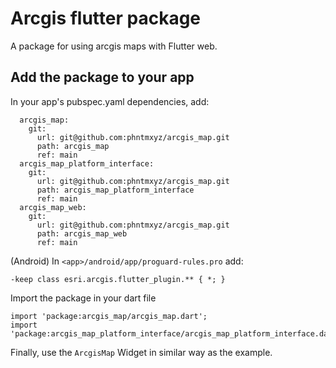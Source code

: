 # Arcgis flutter package

A package for using arcgis maps with Flutter web.

## Add the package to your app

In your app's pubspec.yaml dependencies, add:

```
  arcgis_map:
    git:
      url: git@github.com:phntmxyz/arcgis_map.git
      path: arcgis_map
      ref: main
  arcgis_map_platform_interface:
    git:
      url: git@github.com:phntmxyz/arcgis_map.git
      path: arcgis_map_platform_interface
      ref: main
  arcgis_map_web:
    git:
      url: git@github.com:phntmxyz/arcgis_map.git
      path: arcgis_map_web
      ref: main
```

(Android) In `<app>/android/app/proguard-rules.pro` add:

```
-keep class esri.arcgis.flutter_plugin.** { *; }
```

Import the package in your dart file

```
import 'package:arcgis_map/arcgis_map.dart';
import 'package:arcgis_map_platform_interface/arcgis_map_platform_interface.dart';
```

Finally, use the `ArcgisMap` Widget in similar way as the example.
